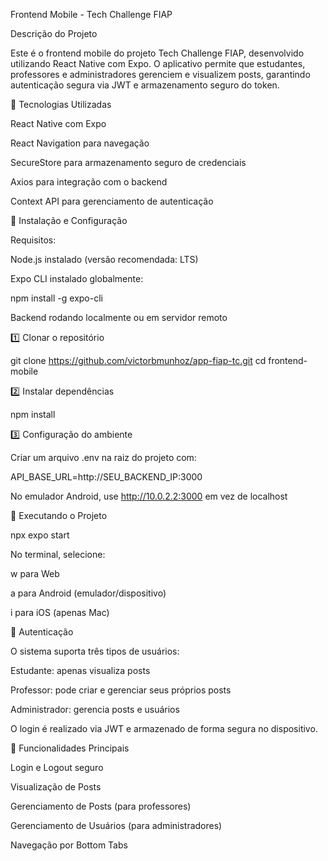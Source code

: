 Frontend Mobile - Tech Challenge FIAP

Descrição do Projeto

Este é o frontend mobile do projeto Tech Challenge FIAP, desenvolvido utilizando React Native com Expo. O aplicativo permite que estudantes, professores e administradores gerenciem e visualizem posts, garantindo autenticação segura via JWT e armazenamento seguro do token.

📌 Tecnologias Utilizadas

React Native com Expo

React Navigation para navegação

SecureStore para armazenamento seguro de credenciais

Axios para integração com o backend

Context API para gerenciamento de autenticação

🔧 Instalação e Configuração

Requisitos:

Node.js instalado (versão recomendada: LTS)

Expo CLI instalado globalmente:

npm install -g expo-cli

Backend rodando localmente ou em servidor remoto

1️⃣ Clonar o repositório

git clone https://github.com/victorbmunhoz/app-fiap-tc.git
cd frontend-mobile

2️⃣ Instalar dependências

npm install

3️⃣ Configuração do ambiente

Criar um arquivo .env na raiz do projeto com:

API_BASE_URL=http://SEU_BACKEND_IP:3000

No emulador Android, use http://10.0.2.2:3000 em vez de localhost

🚀 Executando o Projeto

npx expo start

No terminal, selecione:

w para Web

a para Android (emulador/dispositivo)

i para iOS (apenas Mac)

🔧 Autenticação

O sistema suporta três tipos de usuários:

Estudante: apenas visualiza posts

Professor: pode criar e gerenciar seus próprios posts

Administrador: gerencia posts e usuários

O login é realizado via JWT e armazenado de forma segura no dispositivo.

🔧 Funcionalidades Principais

Login e Logout seguro

Visualização de Posts

Gerenciamento de Posts (para professores)

Gerenciamento de Usuários (para administradores)

Navegação por Bottom Tabs
